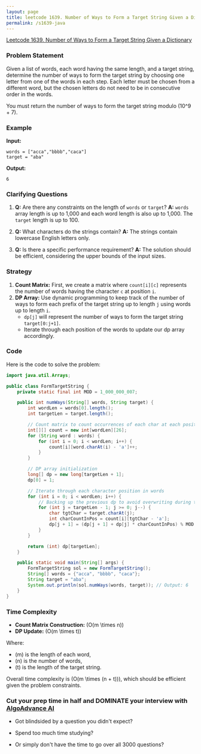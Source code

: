 ```yaml
---
layout: page
title: leetcode 1639. Number of Ways to Form a Target String Given a Dictionary
permalink: /s1639-java
---
```

[Leetcode 1639. Number of Ways to Form a Target String Given a Dictionary](https://algoadvance.github.io/algoadvance/l1639)
### Problem Statement
Given a list of words, each word having the same length, and a target string, determine the number of ways to form the target string by choosing one letter from one of the words in each step. Each letter must be chosen from a different word, but the chosen letters do not need to be in consecutive order in the words.

You must return the number of ways to form the target string modulo \(10^9 + 7\).

### Example
**Input:**
```plaintext
words = ["acca","bbbb","caca"]
target = "aba"
```
**Output:**
```plaintext
6
```

### Clarifying Questions
1. **Q:** Are there any constraints on the length of `words` or `target`?
   **A:** `words` array length is up to 1,000 and each word length is also up to 1,000. The `target` length is up to 100.
   
2. **Q:** What characters do the strings contain?
   **A:** The strings contain lowercase English letters only.

3. **Q:** Is there a specific performance requirement?
   **A:** The solution should be efficient, considering the upper bounds of the input sizes.

### Strategy
1. **Count Matrix:** First, we create a matrix where `count[i][c]` represents the number of words having the character `c` at position `i`.
2. **DP Array:** Use dynamic programming to keep track of the number of ways to form each prefix of the target string up to length `j` using words up to length `i`.
   - `dp[j]` will represent the number of ways to form the target string `target[0:j+1]`.
   - Iterate through each position of the words to update our dp array accordingly.

### Code
Here is the code to solve the problem:

```java
import java.util.Arrays;

public class FormTargetString {
    private static final int MOD = 1_000_000_007;

    public int numWays(String[] words, String target) {
        int wordLen = words[0].length();
        int targetLen = target.length();

        // Count matrix to count occurrences of each char at each position in words
        int[][] count = new int[wordLen][26];
        for (String word : words) {
            for (int i = 0; i < wordLen; i++) {
                count[i][word.charAt(i) - 'a']++;
            }
        }

        // DP array initialization
        long[] dp = new long[targetLen + 1];
        dp[0] = 1;

        // Iterate through each character position in words
        for (int i = 0; i < wordLen; i++) {
            // Backing up the previous dp to avoid overwriting during the update
            for (int j = targetLen - 1; j >= 0; j--) {
                char tgtChar = target.charAt(j);
                int charCountInPos = count[i][tgtChar - 'a'];
                dp[j + 1] = (dp[j + 1] + dp[j] * charCountInPos) % MOD;
            }
        }

        return (int) dp[targetLen];
    }

    public static void main(String[] args) {
        FormTargetString sol = new FormTargetString();
        String[] words = {"acca", "bbbb", "caca"};
        String target = "aba";
        System.out.println(sol.numWays(words, target)); // Output: 6
    }
}
```

### Time Complexity
- **Count Matrix Construction:** \(O(m \times n)\)
- **DP Update:** \(O(m \times t)\)

Where:
- \(m\) is the length of each word,
- \(n\) is the number of words,
- \(t\) is the length of the target string.

Overall time complexity is \(O(m \times (n + t))\), which should be efficient given the problem constraints.


### Cut your prep time in half and DOMINATE your interview with [AlgoAdvance AI](https://algoAdvance.com)

- Got blindsided by a question you didn't expect?

- Spend too much time studying?

- Or simply don't have the time to go over all 3000 questions?


